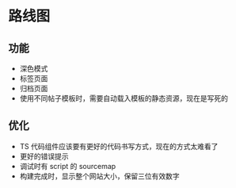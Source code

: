 # 路线图

## 功能

- 深色模式
- 标签页面
- 归档页面
- 使用不同帖子模板时，需要自动载入模板的静态资源，现在是写死的

## 优化

- TS 代码组件应该要有更好的代码书写方式，现在的方式太难看了
- 更好的错误提示
- 调试时有 script 的 sourcemap
- 构建完成时，显示整个网站大小，保留三位有效数字
